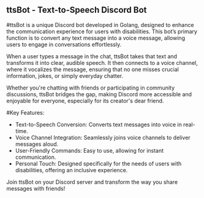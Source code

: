 ## ttsBot - Text-to-Speech Discord Bot

#ttsBot is a unique Discord bot developed in Golang, designed to enhance the communication experience for users with disabilities. This bot’s primary function is to convert any text message into a voice message, allowing users to engage in conversations effortlessly. 

When a user types a message in the chat, ttsBot takes that text and transforms it into clear, audible speech. It then connects to a voice channel, where it vocalizes the message, ensuring that no one misses crucial information, jokes, or simply everyday chatter. 

Whether you're chatting with friends or participating in community discussions, ttsBot bridges the gap, making Discord more accessible and enjoyable for everyone, especially for its creator's dear friend. 

#Key Features:
- Text-to-Speech Conversion: Converts text messages into voice in real-time.
- Voice Channel Integration: Seamlessly joins voice channels to deliver messages aloud.
- User-Friendly Commands: Easy to use, allowing for instant communication.
- Personal Touch: Designed specifically for the needs of users with disabilities, offering an inclusive experience.

Join ttsBot on your Discord server and transform the way you share messages with friends!
